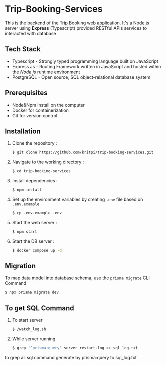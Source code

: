 
# Trip-Booking-Services

This is the backend of the Trip Booking web application. It's a Node.js server using **Express** (Typescript) provided RESTful APIs services to interacted with database


## Tech Stack
- Typescript - Strongly typed programming language built on JavaScript
- Express Js - Routing Framework written in JavaScript and hosted within the _Node_._js_ runtime environment
- PostgreSQL - Open source, SQL object-relational database system

## Prerequisites
- Node&Npm install on the computer
- Docker for containerization
- Git for version control

## Installation
1. Clone the repository :
	```bash
	$ git clone https://github.com/kritpi/trip-booking-services.git
	```
2. Navigate to the working directory :
	```bash
	$ cd trip-booking-services
	```
3. Install dependencies : 
	```bash
	$ npm install
	```
4. Set up the environment variables by creating `.env` file based on `.env.example`
	```bash
	$ cp .env.example .env 
	```
5. Start the web server : 
	```bash
	$ npm start
	``` 
6. Start the DB server :
	```bash
	$ docker compose up -d
	```
	
## Migration
To map data model into database schema, use the `prisma migrate` CLI Command
```bash
$ npx prisma migrate dev
```

## To get SQL Command
1. To start server
	```bash
	$ /watch_log.sh
 	```
2. While server running
	```bash
 	$ grep '^prisma:query' server_restart.log >> sql_log.txt
 	```
 to grep all sql command generate by prisma:query to sql_log.txt
